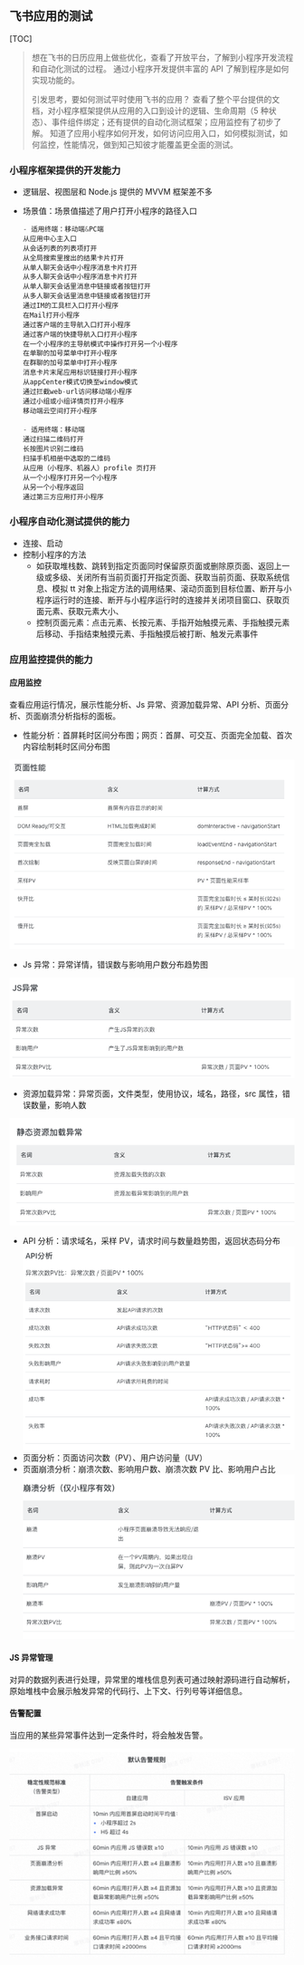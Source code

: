 ## 飞书应用的测试
[TOC]

>  想在飞书的日历应用上做些优化，查看了开放平台，了解到小程序开发流程和自动化测试的过程。
> 通过小程序开发提供丰富的 API 了解到程序是如何实现功能的。
> 
> 引发思考，要如何测试平时使用飞书的应用？
> 查看了整个平台提供的文档，对小程序框架提供从应用的入口到设计的逻辑、生命周期（5 种状态）、事件组件绑定；还有提供的自动化测试框架；应用监控有了初步了解。
> 知道了应用小程序如何开发，如何访问应用入口，如何模拟测试，如何监控，性能情况，做到知己知彼才能覆盖更全面的测试。

### 小程序框架提供的开发能力

- 逻辑层、视图层和 Node.js 提供的 MVVM 框架差不多
- 场景值：场景值描述了用户打开小程序的路径入口

    ```jsx
    - 适用终端：移动端&PC端
    从应用中心主入口
    从会话列表的列表项打开
    从全局搜索里搜出的结果卡片打开
    从单人聊天会话中小程序消息卡片打开
    从多人聊天会话中小程序消息卡片打开
    从单人聊天会话里消息中链接或者按钮打开
    从多人聊天会话里消息中链接或者按钮打开
    通过IM的工具栏入口打开小程序
    在Mail打开小程序
    通过客户端的主导航入口打开小程序
    通过客户端的快捷导航入口打开小程序
    在一个小程序的主导航模式中操作打开另一个小程序
    在单聊的加号菜单中打开小程序
    在群聊的加号菜单中打开小程序
    消息卡片末尾应用标识链接打开小程序
    从appCenter模式切换至window模式
    通过拦截web-url访问移动端小程序
    通过小组或小组详情页打开小程序
    移动端云空间打开小程序

    - 适用终端：移动端
    通过扫描二维码打开
    长按图片识别二维码
    扫描手机相册中选取的二维码
    从应用（小程序、机器人）profile 页打开
    从一个小程序打开另一个小程序
    从另一个小程序返回
    通过第三方应用打开小程序
    ```

### 小程序自动化测试提供的能力

- 连接、启动
- 控制小程序的方法
    - 如获取堆栈数、跳转到指定页面同时保留原页面或删除原页面、返回上一级或多级、关闭所有当前页面打开指定页面、获取当前页面、获取系统信息、模拟 tt 对象上指定方法的调用结果、滚动页面到目标位置、断开与小程序运行时的连接、断开与小程序运行时的连接并关闭项目窗口、获取页面元素、获取元素大小、
    - 控制页面元素：点击元素、长按元素、手指开始触摸元素、手指触摸元素后移动、手指结束触摸元素、手指触摸后被打断、触发元素事件

### 应用监控提供的能力
#### 应用监控

查看应用运行情况，展示性能分析、Js 异常、资源加载异常、API 分析、页面分析、页面崩溃分析指标的面板。

- 性能分析：首屏耗时区间分布图；网页：首屏、可交互、页面完全加载、首次内容绘制耗时区间分布图

![](_media/feishu1.png)

- Js 异常：异常详情，错误数与影响用户数分布趋势图

![](_media/feishu2.png)

- 资源加载异常：异常页面，文件类型，使用协议，域名，路径，src 属性，错误数量，影响人数

![](_media/feishu3.png)
- API 分析：请求域名，采样 PV，请求时间与数量趋势图，返回状态码分布
![](_media/feishu4.png)
- 页面分析：页面访问次数（PV）、用户访问量（UV）
- 页面崩溃分析：崩溃次数、影响用户数、崩溃次数 PV 比、影响用户占比
![](_media/feishu5.png)


#### JS 异常管理

对异的数据列表进行处理，异常里的堆栈信息列表可通过映射源码进行自动解析，原始堆栈中会展示触发异常的代码行、上下文、行列号等详细信息。

#### 告警配置

当应用的某些异常事件达到一定条件时，将会触发告警。

![](_media/feishu6.png)